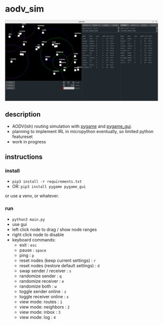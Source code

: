 # aodv_sim

![2024-01-01 example](example.png)

## description

- AODV(ish) routing simulation with [pygame](https://www.pygame.org) and [pygame_gui](https://pygame-gui.readthedocs.io/en/latest/quick_start.html).
- planning to implement IRL in micropython eventually, so limited python featureset
- work in progress

## instructions

### install
- `pip3 install -r requirements.txt`
- OR: `pip3 install pygame pygame_gui`

or use a venv, or whatever.

### run
- `python3 main.py`
- use gui
- left click node to drag / show node ranges
- right click node to disable
- keyboard commands:
  - exit : `esc`
  - pause : `space`
  - ping : `p`
  - reset nodes (keep current settings) : `r`
  - reset nodes (restore default settings) : `d`
  - swap sender / receiver : `s`
  - randomize sender : `q`
  - randomize receiver : `e`
  - randomize both : `w`
  - toggle sender online : `z`
  - toggle receiver online : `x`
  - view mode: routes : `1`
  - view mode: neighbors : `2`
  - view mode: inbox : `3`
  - view mode: log : `4`